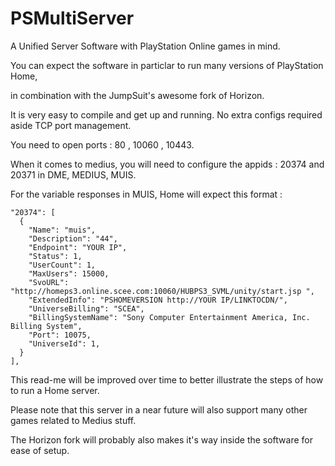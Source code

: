 # PSMultiServer
 A Unified Server Software with PlayStation Online games in mind.
 
 You can expect the software in particlar to run many versions of PlayStation Home,
 
 in combination with the JumpSuit's awesome fork of Horizon.
 
 It is very easy to compile and get up and running. No extra configs required aside TCP port management.
 
 You need to open ports : 80 , 10060 , 10443.
 
 When it comes to medius, you will need to configure the appids : 20374 and 20371 in DME, MEDIUS, MUIS.
 
 For the variable responses in MUIS, Home will expect this format :
 
 	"20374": [
      {
        "Name": "muis",
        "Description": "44",
        "Endpoint": "YOUR IP",
        "Status": 1,        
        "UserCount": 1,
        "MaxUsers": 15000,
		"SvoURL": "http://homeps3.online.scee.com:10060/HUBPS3_SVML/unity/start.jsp ",
        "ExtendedInfo": "PSHOMEVERSION http://YOUR IP/LINKTOCDN/",
		"UniverseBilling": "SCEA",
		"BillingSystemName": "Sony Computer Entertainment America, Inc. Billing System",
        "Port": 10075,
        "UniverseId": 1,
      }
    ],

This read-me will be improved over time to better illustrate the steps of how to run a Home server.

Please note that this server in a near future will also support many other games related to Medius stuff.

The Horizon fork will probably also makes it's way inside the software for ease of setup.
